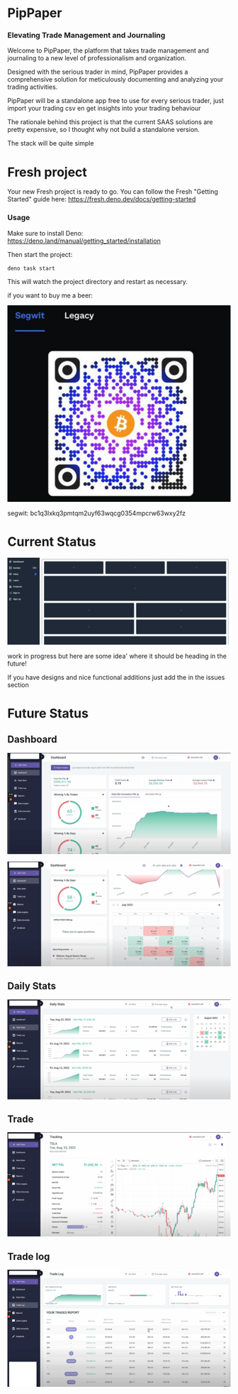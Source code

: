 # PipPaper

### Elevating Trade Management and Journaling

Welcome to PipPaper, the platform that takes trade management and journaling to a new level of professionalism and organization.

Designed with the serious trader in mind, PipPaper provides a comprehensive solution for meticulously documenting and analyzing your trading activities.

PipPaper will be a standalone app free to use for every serious trader, just import your trading csv en get insights into your trading behaviour

The rationale behind this project is that the current SAAS solutions are pretty expensive, so I thought why not build a standalone version.

The stack will be quite simple

# Fresh project

Your new Fresh project is ready to go. You can follow the Fresh "Getting
Started" guide here: https://fresh.deno.dev/docs/getting-started

### Usage

Make sure to install Deno: https://deno.land/manual/getting_started/installation

Then start the project:

```
deno task start
```

This will watch the project directory and restart as necessary.

if you want to buy me a beer:

![](./images/btc.png)

segwit: bc1q3lxkq3pmtqm2uyf63wqcg0354mpcrw63wxy2fz

# Current Status

![](./images/current.png)

work in progress but here are some idea' where it should be heading in the future!

If you have designs and nice functional additions just add the in the issues section

# Future Status

## Dashboard
![](./images/dashboard.png)

![](./images/dashboard2.png)

## Daily Stats
![](./images/daily-stats.png)

## Trade
![](./images/trade.png)

## Trade log
![](./images/trade-log.png)

